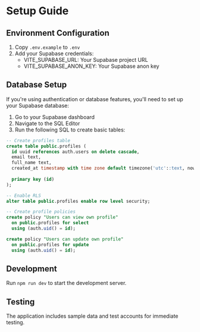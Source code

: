 # Setup Guide

## Environment Configuration

1. Copy `.env.example` to `.env`
2. Add your Supabase credentials:
   - VITE_SUPABASE_URL: Your Supabase project URL
   - VITE_SUPABASE_ANON_KEY: Your Supabase anon key

## Database Setup

If you're using authentication or database features, you'll need to set up your Supabase database:

1. Go to your Supabase dashboard
2. Navigate to the SQL Editor
3. Run the following SQL to create basic tables:

```sql
-- Create profiles table
create table public.profiles (
  id uuid references auth.users on delete cascade,
  email text,
  full_name text,
  created_at timestamp with time zone default timezone('utc'::text, now()) not null,
  
  primary key (id)
);

-- Enable RLS
alter table public.profiles enable row level security;

-- Create profile policies
create policy "Users can view own profile" 
  on public.profiles for select 
  using (auth.uid() = id);

create policy "Users can update own profile" 
  on public.profiles for update 
  using (auth.uid() = id);
```

## Development

Run `npm run dev` to start the development server.

## Testing

The application includes sample data and test accounts for immediate testing.

